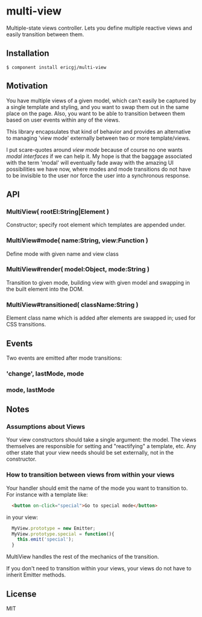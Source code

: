 
# multi-view

  Multiple-state views controller.  Lets you define multiple reactive
  views and easily transition between them.

## Installation

    $ component install ericgj/multi-view

## Motivation

  You have multiple views of a given model, which can't easily be captured
  by a single template and styling, and you want to swap them out in the
  same place on the page. Also, you want to be able to transition between
  them based on user events within any of the views.

  This library encapsulates that kind of behavior and provides an alternative
  to managing 'view mode' externally between two or more template/views.

  I put scare-quotes around _view mode_ because of course no one wants _modal
  interfaces_ if we can help it. My hope is that the baggage associated
  with the term 'modal'  will eventually fade away with the amazing UI
  possibilities we have now, where modes and mode transitions do not have
  to be invisible to the user nor force the user into a synchronous response.
  
## API

### MultiView( rootEl:String|Element )

  Constructor; specify root element which templates are appended under.

### MultiView#mode( name:String, view:Function )

  Define mode with given name and view class

### MultiView#render( model:Object, mode:String )

  Transition to given mode, building view with given model and swapping in
  the built element into the DOM.

### MultiView#transitioned( className:String )

  Element class name which is added after elements are swapped in; used
  for CSS transitions.

## Events

Two events are emitted after mode transitions:

### 'change', lastMode, mode

### mode, lastMode


## Notes

### Assumptions about Views

  Your view constructors should take a single argument: the model.
  The views themselves are responsible for setting and "reactifying" a 
  template, etc. Any other state that your view needs should be set 
  externally, not in the constructor.
  
### How to transition between views from within your views

  Your handler should emit the name of the mode you want to transition to.
  For instance with a template like:
  
  ```html
    <button on-click="special">Go to special mode</button>
  ```

  in your view:

  ```javascript
    MyView.prototype = new Emitter;
    MyView.prototype.special = function(){
      this.emit('special');
    }
  ```

  MultiView handles the rest of the mechanics of the transition.

  If you don't need to transition within your views, your views do not 
  have to inherit Emitter methods.
  

## License

  MIT
